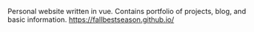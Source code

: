 Personal website written in vue. Contains portfolio of projects, blog, and basic information. 
https://fallbestseason.github.io/
